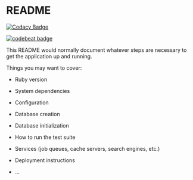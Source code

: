 # README

[![Codacy Badge](https://api.codacy.com/project/badge/Grade/4991e02a2c7945bbbe92e088107ba6f1)](https://app.codacy.com/app/adityaalifnugraha/go-teach?utm_source=github.com&utm_medium=referral&utm_content=adityaalifn/go-teach&utm_campaign=badger)

[![codebeat badge](https://codebeat.co/badges/3abbd2bb-ce2f-4f2c-8c88-9c39f87011cd)](https://codebeat.co/projects/github-com-adityaalifn-go-teach-master)

This README would normally document whatever steps are necessary to get the
application up and running.

Things you may want to cover:

* Ruby version

* System dependencies

* Configuration

* Database creation

* Database initialization

* How to run the test suite

* Services (job queues, cache servers, search engines, etc.)

* Deployment instructions

* ...
